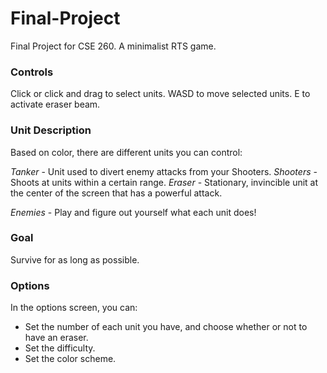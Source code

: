 # Final-Project
Final Project for CSE 260. A minimalist RTS game.

### Controls
Click or click and drag to select units.
WASD to move selected units.
E to activate eraser beam.

### Unit Description
Based on color, there are different units you can control:

*Tanker* - Unit used to divert enemy attacks from your Shooters.
*Shooters* - Shoots at units within a certain range.
*Eraser* - Stationary, invincible unit at the center of the screen that has a powerful attack.

*Enemies* - Play and figure out yourself what each unit does!

### Goal
Survive for as long as possible.

### Options
In the options screen, you can:
- Set the number of each unit you have, and choose whether or not to have an eraser.
- Set the difficulty.
- Set the color scheme.
